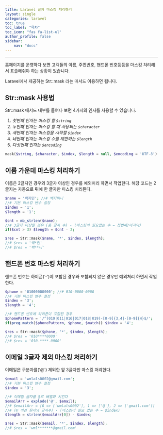 ```yaml
---
title: Laravel 글자 마스킹 처리하기
layout: single
categories: laravel
toc: true
toc_label: "목차"
toc_icon: "fas fa-list-ul"
author_profile: false
sidebar:
    nav: "docs"
---
```

*** 

홈페이지를 운영하다 보면 고객들의 이름, 주민번호, 핸드폰 번호등등을 마스킹 처리해서
표출해줘야 하는 상황이 있습니다.

Laravel에서 제공하는 Str::mask 라는 매서드 이용하면 됩니다.

## Str::mask 사용법
Str::mask 매서드 내부를 들여다 보면 4가지의 인자를 사용할 수 있습니다.

1. *첫번째 인자는 마스킹 할 `$string`*
2. *두번째 인자는 마스킹 할 때 사용되는 `$character`*
3. *세번째 인자는 마스킹을 시작할 `$index`*
4. *네번째 인자는 마스킹 수를 제한하는 `$length`*
5. *다섯번째 인자는 `$encoding`*

```php
mask($string, $character, $index, $length = null, $encoding = 'UTF-8')
```

## 이름 가운데 마스킹 처리하기
이름은 2글자인 경우와 3글자 이상인 경우를 예외처리 하면서 작업한다.
해당 코드는 2글자는 자동으로 뒤에 한 글자만 마스킹 처리된다.

```php
$name = '백지민'; //# 백지미니
//# 기본 마스킹 변수 설정
$index = '1';
$length = '1';

$cnt = mb_strlen($name);
//# 3글자 이상일 경우 (총 글자 수) - (마스킹이 필요없는 수 = 첫번째/마지막) 
if($cnt > 3) $length = $cnt - 2;

$res = Str::mask($name, '*', $index, $length);
//# $res = '백*민'
//# $res = '백**니'
```

## 핸드폰 번호 마스킹 처리하기
핸드폰 번호는 하이픈(’-’)이 포함된 경우와 포함되지 않은 경우만 예외처리 하면서 작업한다.

```php
$phone = '01000000000'; //# 010-0000-0000
//# 기본 마스킹 변수 설정
$index = '3';
$length = '4';

//# 핸드폰 번호에 하이픈이 포함된 경우
$phonePattern = '/^(010|011|016|017|018|019)-[0-9]{3,4}-[0-9]{4}$/';
if(preg_match($phonePattern, $phone, $match)) $index = '4';

$res = Str::mask($phone, '*', $index, $length);
//# $res = '010****0000'
//# $res = '010-****-0000'
```

## 이메일 3글자 제외 마스킹 처리하기
이메일은 구분자를(‘@’) 제외한 앞 3글자만 마스킹 처리한다.

```php
$email = 'wmlals0002@gmail.com';
//# 기본 마스킹 변수 설정
$index = '3';

//# 이메일 글자를 @로 배열화 시킨다
$emailArr = explode('@', $email);
//# $emailArr = [0 => ['wmlals0002'], 1 => ['@'], 2 => ['gmail.com']]
//# (@ 이전 문자의 글자수) - (마스킹이 필요 없는 수 = $index)
$length = strlen($emailArr[0]) - $index;

$res = Str::mask($email, '*', $index, $length);
//# $res = 'wml*******@gmail.com'
```